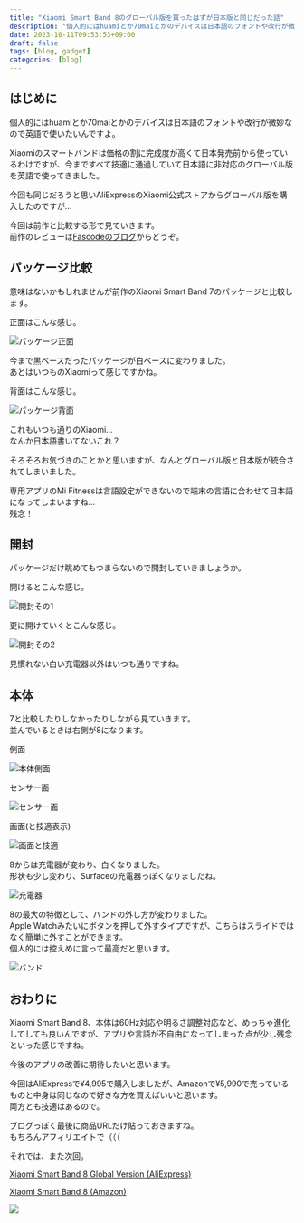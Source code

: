```yaml
---
title: "Xiaomi Smart Band 8のグローバル版を買ったはずが日本版と同じだった話"
description: "個人的にはhuamiとか70maiとかのデバイスは日本語のフォントや改行が微妙なので英語で使いたいんですよ。"
date: 2023-10-11T09:53:53+09:00
draft: false
tags: [blog, gadget]
categories: [blog]
---
```


## はじめに

個人的にはhuamiとか70maiとかのデバイスは日本語のフォントや改行が微妙なので英語で使いたいんですよ。

Xiaomiのスマートバンドは価格の割に完成度が高くて日本発売前から使っているわけですが、今まですべて技適に通過していて日本語に非対応のグローバル版を英語で使ってきました。

今回も同じだろうと思いAliExpressのXiaomi公式ストアからグローバル版を購入したのですが…

今回は前作と比較する形で見ていきます。  
前作のレビューは[Fascodeのブログ](https://blog.fascode.net/2022/07/08/xiaomi-smart-band-7/)からどうぞ。

## パッケージ比較

意味はないかもしれませんが前作のXiaomi Smart Band 7のパッケージと比較します。

正面はこんな感じ。

![パッケージ正面](band7-8-front.jpg)

今まで黒ベースだったパッケージが白ベースに変わりました。  
あとはいつものXiaomiって感じですかね。

背面はこんな感じ。

![パッケージ背面](band7-8-back.jpg)

これもいつも通りのXiaomi…  
なんか日本語書いてないこれ？

そろそろお気づきのことかと思いますが、なんとグローバル版と日本版が統合されてしまいました。

専用アプリのMi Fitnessは言語設定ができないので端末の言語に合わせて日本語になってしまいますね…  
残念！

## 開封

パッケージだけ眺めてもつまらないので開封していきましょうか。

開けるとこんな感じ。

![開封その1](band8-open1.jpg)

更に開けていくとこんな感じ。

![開封その2](band8-open2.jpg)

見慣れない白い充電器以外はいつも通りですね。

## 本体

7と比較したりしなかったりしながら見ていきます。  
並んでいるときは右側が8になります。

側面

![本体側面](band7-8-side.jpg)

センサー面

![センサー面](band7-8-sensor.jpg)

画面(と技適表示)

![画面と技適](band7-8-screen.jpg)

8からは充電器が変わり、白くなりました。  
形状も少し変わり、Surfaceの充電器っぽくなりましたね。

![充電器](band8-charge.jpg)

8の最大の特徴として、バンドの外し方が変わりました。  
Apple Watchみたいにボタンを押して外すタイプですが、こちらはスライドではなく簡単に外すことができます。  
個人的には控えめに言って最高だと思います。

![バンド](band8-band.jpg)

## おわりに

Xiaomi Smart Band 8、本体は60Hz対応や明るさ調整対応など、めっちゃ進化してしても良いんですが、アプリや言語が不自由になってしまった点が少し残念といった感じですね。

今後のアプリの改善に期待したいと思います。

今回はAliExpressで¥4,995で購入しましたが、Amazonで¥5,990で売っているものと中身は同じなので好きな方を買えばいいと思います。  
両方とも技適はあるので。

ブログっぽく最後に商品URLだけ貼っておきますね。  
もちろんアフィリエイトで（（（

それでは、また次回。

[Xiaomi Smart Band 8 Global Version (AliExpress)](https://ja.aliexpress.com/item/1005005929125867.html)

[Xiaomi Smart Band 8 (Amazon)](https://amzn.to/3RWobRw)

<a href="https://www.amazon.co.jp/%E9%80%B2%E5%8C%96%E3%81%97%E3%81%9F%E3%83%87%E3%82%A3%E3%82%B9%E3%83%97%E3%83%AC%E3%82%A4-16%E6%97%A5%E9%96%93%E6%8C%81%E7%B6%9A%E3%83%90%E3%83%83%E3%83%86%E3%83%AA%E3%83%BC-%E3%82%AF%E3%82%A4%E3%83%83%E3%82%AF%E3%83%AA%E3%83%AA%E3%83%BC%E3%82%B9%E6%A7%8B%E9%80%A0-150%E7%A8%AE%E9%A1%9E%E3%82%B9%E3%83%9D%E3%83%BC%E3%83%84%E3%83%A2%E3%83%BC%E3%83%89-%E7%9D%80%E4%BF%A1%E9%80%9A%E7%9F%A5%E3%83%BBLINE%E3%82%A2%E3%83%97%E3%83%AA%E9%80%9A%E7%9F%A5/dp/B0CD2MP728?crid=3I8KFVE3LEFI5&keywords=xiaomi%2Bsmart%2Bband%2B8&qid=1696994908&sprefix=xiaomi%2Caps%2C174&sr=8-1-spons&sp_csd=d2lkZ2V0TmFtZT1zcF9hdGY&th=1&linkCode=li1&tag=sunset0916-22&linkId=9d3688af42dc54e3b68c5bd3aa273d3a&language=ja_JP&ref_=as_li_ss_il" target="_blank"><img border="0" src="//ws-fe.amazon-adsystem.com/widgets/q?_encoding=UTF8&ASIN=B0CD2MP728&Format=_SL110_&ID=AsinImage&MarketPlace=JP&ServiceVersion=20070822&WS=1&tag=sunset0916-22&language=ja_JP" ></a><img src="https://ir-jp.amazon-adsystem.com/e/ir?t=sunset0916-22&language=ja_JP&l=li1&o=9&a=B0CD2MP728" width="1" height="1" border="0" alt="" style="border:none !important; margin:0px !important;" />
